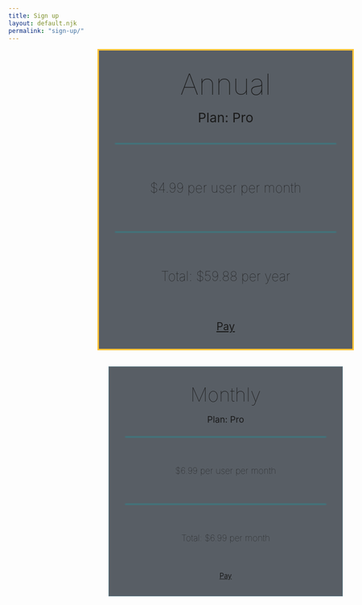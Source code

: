 ```yaml
---
title: Sign up
layout: default.njk
permalink: "sign-up/"
---
```


<script>
  document.addEventListener("DOMContentLoaded", function(){
    const elButtonMonthly = document.querySelector(".button-monthly")
    const elButtonAnnual = document.querySelector(".button-annual")

    elButtonMonthly.addEventListener("click", () => localStorage.setItem("plan-period", "monthly"))
    elButtonAnnual.addEventListener("click", () => localStorage.setItem("plan-period", "annual"))
  })
</script>

<style>
  #pricing-container {
    width: 1200px;
    max-width: 90vw;
    min-height: 100vh;
    margin: 0 auto;
    padding: 0 1rem;
    box-sizing: border-box;
  }
  #pricing-tables {
    display: grid;
    grid-template-columns: 1fr 1fr;
    grid-template-rows: auto auto auto;
    column-gap: 3rem;
    justify-items: center;
    margin: 0 0 2rem 0;
  }
  .pricing-table {
    display: grid;
    grid-row: 2;
    background: rgba(48, 55, 64, .8);
    border: 1px solid #61828D;
    padding: 2rem 2rem;
    width: 400px;
    text-align: center;
    box-shadow: var(--default-shadow);
  }
  #annual {
    width: 440px;
    font-size: 1.5em;
    grid-row: 1 / span 3;
    border: 3px solid #FFC439;
    align-self: center;
  }

  @media screen and (max-width: 1200px) {
    #pricing-tables {
      grid-template-columns: 1fr;
     grid-template-rows: auto;
      row-gap: 2rem;
    }
    #annual {
      grid-row: 1;
    }
  }
  
  @media screen and (max-width: 600px) {
    #pricing-container {
      margin: 0 auto;
      padding: .25em;
      max-width: 95vw;
    }
    .pricing-table, #annual {
      box-sizing: border-box;
      width: 100%;
    }
  }
  h1 {
    margin: 0 0 1rem 0;
    font-size: 2.75em;
    filter: drop-shadow(var(--default-shadow));
    font-weight: 100;
  }
  .pricing-table > .description {
    font-size: 1.25em;
    text-shadow: var(--default-shadow)
  }
  .price-container {
    display: grid;
    margin: 1.5rem 0 0 0;
  }
  #annual .price-container {
    margin: 2.25rem 0 0 0;
  }
  .separator {
    background: #0FA8B2;
    filter: blur(1px);
    height: 1px;
  }
  .separator:last-child {
    align-self: end;
  }
  h2 {
    margin: 3.5rem 0;
    font-size: 1.25em;
    filter: drop-shadow(var(--default-shadow));
    font-weight: 100;
  }
  #annual h2 {
    margin: 4.5rem 0;
  }
  .pricing-button {
    margin: 0 auto;
  }


</style>

<div id="pricing-container">
  <div id="pricing-tables">
    <div class="pricing-table">
      <h1 class="header">Monthly</h1>
      <span class="description">Plan: Pro</span>
      <div class="price-container">
        <div class="separator"></div>
        <h2 class="monthly-price">$6.99 per user per month</h2>
        <div class="separator"></div>
        <h2 class="total-price">Total: $6.99 per month</h2>
      </div>
      <a class="button primary button-monthly" href="/payment">Pay</a>
    </div>
    <div class="pricing-table" id="annual">
      <h1 class="header">Annual</h1>
      <span class="description">Plan: Pro</span>
      <div class="price-container">
        <div class="separator"></div>
        <h2 class="monthly-price">$4.99 per user per month</h2>
        <div class="separator"></div>
        <h2 class="total-price">Total: $59.88 per year</h2>
      </div>
      <a class="button primary button-annual" href="/payment">Pay</a>
    </div>
  </div>
</div>

